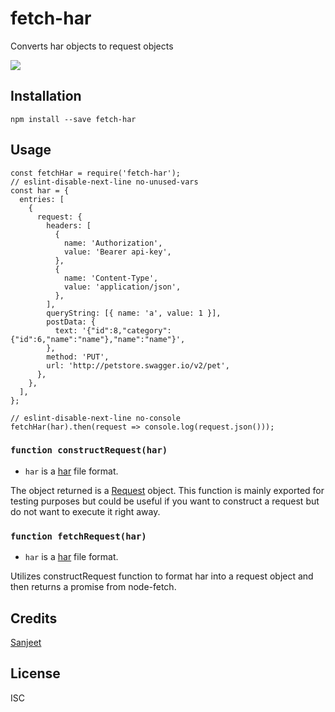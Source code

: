 # fetch-har

Converts har objects to request objects

[![](https://d3vv6lp55qjaqc.cloudfront.net/items/1M3C3j0I0s0j3T362344/Untitled-2.png)](https://readme.io)

## Installation

```
npm install --save fetch-har
```

## Usage
```
const fetchHar = require('fetch-har');
// eslint-disable-next-line no-unused-vars
const har = {
  entries: [
    {
      request: {
        headers: [
          {
            name: 'Authorization',
            value: 'Bearer api-key',
          },
          {
            name: 'Content-Type',
            value: 'application/json',
          },
        ],
        queryString: [{ name: 'a', value: 1 }],
        postData: {
          text: '{"id":8,"category":{"id":6,"name":"name"},"name":"name"}',
        },
        method: 'PUT',
        url: 'http://petstore.swagger.io/v2/pet',
      },
    },
  ],
};

// eslint-disable-next-line no-console
fetchHar(har).then(request => console.log(request.json()));
```

### `function constructRequest(har)`

- `har` is a [har](https://en.wikipedia.org/wiki/.har) file format.  

The object returned is a [Request](https://developer.mozilla.org/en-US/docs/Web/API/Request) object.
This function is mainly exported for testing purposes but could be useful if you want to construct
a request but do not want to execute it right away.

### `function fetchRequest(har)`

- `har` is a [har](https://en.wikipedia.org/wiki/.har) file format.  

Utilizes constructRequest function to format har into a request object and then returns a promise from node-fetch.

## Credits
[Sanjeet](https://github.com/uppal101/)

## License

ISC

